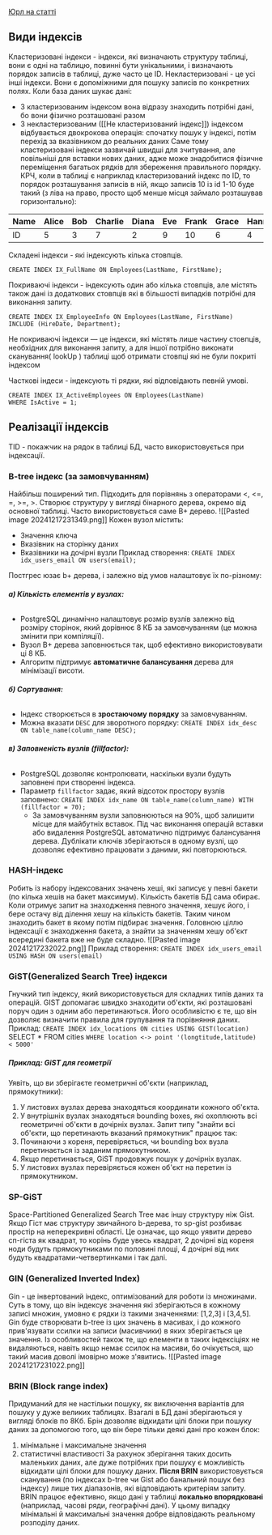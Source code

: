 [Юрл на статті](https://habr.com/ru/users/erogov/publications/articles/page2/)
## Види індексів
Кластеризовані індекси - індекси, які визначають структуру таблиці, вони є одні на таблицю, повинні бути унікальними, і визначають порядок записів в таблиці, дуже часто це ID. Некластеризовані - це усі інші індекси. Вони є допоміжними для пошуку записів по конкретних полях.
Коли база даних шукає дані:
- З кластеризованим індексом вона відразу знаходить потрібні дані, бо вони фізично розташовані разом
- З некластеризованим  ([[Не кластеризований індекс]]) індексом відбувається двокрокова операція: спочатку пошук у індексі, потім перехід за вказівником до реальних даних
Саме тому кластеризовані індекси зазвичай швидші для зчитування, але повільніші для вставки нових даних, адже може знадобитися фізичне переміщення багатьох рядків для збереження правильного порядку.
КРЧ, коли в таблиці є наприклад кластеризований індекс по ID, то порядок розташування записів в ній, якщо записів 10 із id 1-10 буде такий (з ліва на право, просто щоб менше місця займало розташував горизонтально):

| Name | Alice | Bob | Charlie | Diana | Eve | Frank | Grace | Hannah | Ivy | Jack |
| ---- | ----- | --- | ------- | ----- | --- | ----- | ----- | ------ | --- | ---- |
| ID   | 5     | 3   | 7       | 2     | 9   | 10    | 6     | 4      | 8   | 1    |

Складені індекси - які індексують кілька стовпців.
```
CREATE INDEX IX_FullName ON Employees(LastName, FirstName);
```
Покриваючі індекси - індексують один або кілька стовпців, але містять також дані із додаткових стовпців які в більшості випадків потрібні для виконання запиту.
```
CREATE INDEX IX_EmployeeInfo ON Employees(LastName, FirstName)
INCLUDE (HireDate, Department);
```
Не покриваючі індекси — це індекси, які містять лише частину стовпців, необхідних для виконання запиту, 
а для іншої потрібно виконати сканування( lookUp ) таблиці щоб отримати стовпці які не були покриті індексом

Часткові індеси - індексують ті рядки, які відповідають певній умові.
```
CREATE INDEX IX_ActiveEmployees ON Employees(LastName)
WHERE IsActive = 1;
```
## Реалізації індексів
TID - покажчик на рядок в таблиці БД, часто використовується при індексації.
### B-tree індекс (за замовчуванням)
Найбільш поширений тип. Підходить для порівнянь з операторами <, <=, =, >=, >.
Створює структуру у вигляді бінарного дерева, окремо від основної таблиці. Часто використовується саме B+ дерево.
![[Pasted image 20241217231349.png]]
Кожен вузол містить:
- Значення ключа
- Вказівник на сторінку даних
- Вказівники на дочірні вузли
Приклад створення: 
`CREATE INDEX idx_users_email ON users(email);`

Постгрес юзає b+ дерева, і залежно від умов налаштовує їх по-різному:
###### **а) Кількість елементів у вузлах:**
- PostgreSQL динамічно налаштовує розмір вузлів залежно від розміру сторінок, який дорівнює 8 КБ за замовчуванням (це можна змінити при компіляції).
- Вузол B+ дерева заповнюється так, щоб ефективно використовувати ці 8 КБ.
- Алгоритм підтримує **автоматичне балансування** дерева для мінімізації висоти.
###### **б) Сортування:**
- Індекс створюється в **зростаючому порядку** за замовчуванням.
- Можна вказати `DESC` для зворотного порядку:
    `CREATE INDEX idx_desc ON table_name(column_name DESC);`
###### **в) Заповненість вузлів (fillfactor):**
- PostgreSQL дозволяє контролювати, наскільки вузли будуть заповнені при створенні індекса.
- Параметр `fillfactor` задає, який відсоток простору вузлів заповнено:
    `CREATE INDEX idx_name ON table_name(column_name) WITH (fillfactor = 70);`
    - За замовчуванням вузли заповнюються на 90%, щоб залишити місце для майбутніх вставок.
Під час виконання операцій вставки або видалення PostgreSQL автоматично підтримує балансування дерева. 
Дублікати ключів зберігаються в одному вузлі, що дозволяє ефективно працювати з даними, які повторюються.
### HASH-індекс
Робить із набору індексованих значень хеші, які записує у певні бакети (по кілька хешів на бакет максимум). Кількість бакетів БД сама обирає. Коли отримує запит на знаходження певного значення, хешує його, і бере остачу від ділення хешу на кількість бакетів. Таким чином знаходить бакет в якому потім підбирає значення. Головною ціллю індексації є знаходження бакета, а знайти за значенням хешу об'єкт всередині бакета вже не буде складно.
![[Pasted image 20241217232022.png]]
Приклад створення:
`CREATE INDEX idx_users_email USING HASH ON users(email)`
### GiST(Generalized Search Tree) індекси
Гнучкий тип індексу, який використовується для складних типів даних та операцій. GIST допомагає швидко знаходити об'єкти, які розташовані поруч один з одним або перетинаються.
Його особливістю є те, що він дозволяє визначити правила для групування та порівняння даних.
Приклад:
`CREATE INDEX idx_locations ON cities USING GIST(location) 
`SELECT * FROM cities 
`WHERE location <-> point '(longtitude,latitude) < 5000'`

##### Приклад: GiST для геометрії
Уявіть, що ви зберігаєте геометричні об'єкти (наприклад, прямокутники):
1. У листових вузлах дерева знаходяться координати кожного об'єкта.
2. У внутрішніх вузлах знаходяться bounding boxes, які охоплюють всі геометричні об'єкти в дочірніх вузлах.
Запит типу "знайти всі об'єкти, що перетинають вказаний прямокутник" працює так:
1. Починаючи з кореня, перевіряється, чи bounding box вузла перетинається із заданим прямокутником.
2. Якщо перетинається, GiST продовжує пошук у дочірніх вузлах.
3. У листових вузлах перевіряється кожен об'єкт на перетин із прямокутником.
### SP-GiST

Space-Partitioned Generalized Search Tree має іншу структуру ніж Gist. Якщо Гіст має структуру звичайного b-дерева, то sp-gist розбиває простір на неперекривні області. Це означає, що якщо уявити дерево сп-гіста як квадрат, то корінь буде увесь квадрат, 2 дочірні від кореня ноди будуть прямокутниками по половині площі, 4 дочірні від них будуть квадратами-четвертинками і так далі. 

### GIN (Generalized Inverted Index)
Gin - це інвертований індекс, оптимізований для роботи із множинами.
Суть в тому, що він індексує значення які зберігаються в кожному записі множин, умовно є рядки із такими значеннями: [1,2,3] і [3,4,5]. Gin буде створювати b-tree із цих значень в масивах, і до кожного прив'язувати ссилки на записи (масивчики) в яких зберігається це значення.
Із особливостей також те, що елементи в таких індексіціях не видаляються, навіть якщо немає ссилок на масиви, бо очікується, що такий масив доволі імовірно може з'явитись.
![[Pasted image 20241217231022.png]]

### BRIN (Block range index)
Придуманий для не настільки пошуку, як виключення варіантів для пошуку у дуже великих таблицях. Взагалі в БД дані зберігаються у вигляді блоків по 8Кб. Брін дозволяє відкидати цілі блоки при пошуку даних за допомогою того, що він бере тільки деякі дані про кожен блок:
1. мінімальне і максимальне значення
2. статистичні властивості
За рахунок зберігання таких досить маленьких даних, але дуже потрібних при пошуку є можливість відкидати цілі блоки для пошуку даних. **Після BRIN** використовується сканування (по індексах b-tree чи Gist або банальний пошук без індексу) лише тих діапазонів, які відповідають критеріям запиту.
BRIN працює ефективно, якщо дані у таблиці **локально впорядковані** (наприклад, часові ряди, географічні дані). У цьому випадку мінімальні й максимальні значення добре відповідають реальному розподілу даних.
